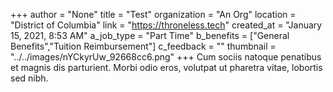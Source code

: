 +++
author = "None"
title = "Test"
organization = "An Org"
location = "District of Columbia"
link = "https://throneless.tech"
created_at = "January 15, 2021, 8:53 AM"
a_job_type = "Part Time"
b_benefits = ["General Benefits","Tuition Reimbursement"]
c_feedback = ""
thumbnail = "../../images/nYCkyrUw_92668cc6.png"
+++
Cum sociis natoque penatibus et magnis dis parturient. Morbi odio eros, volutpat ut pharetra vitae, lobortis sed nibh.